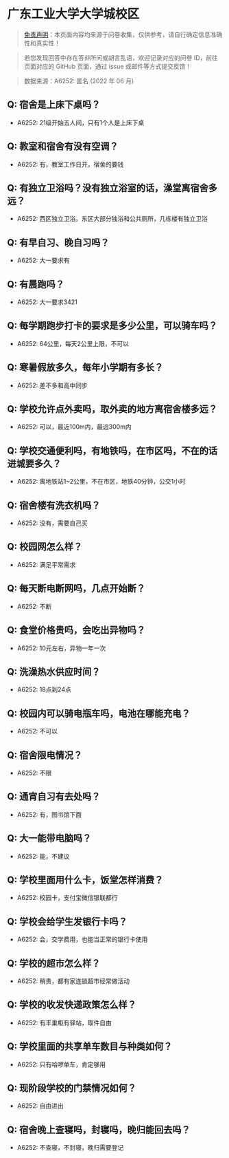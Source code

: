 # 广东工业大学大学城校区

> [免责声明](https://colleges.chat/#_3)：本页面内容均来源于问卷收集，仅供参考，请自行确定信息准确性和真实性！

> 若您发现回答中存在答非所问或胡言乱语，欢迎记录对应的问卷 ID，前往页面对应的 GitHub 页面，通过 issue 或邮件等方式提交反馈！

> 数据来源：A6252: 匿名 (2022 年 06 月)

## Q: 宿舍是上床下桌吗？

- A6252: 21级开始五人间，只有1个人是上床下桌

## Q: 教室和宿舍有没有空调？

- A6252: 有，教室工作日开，宿舍的要钱

## Q: 有独立卫浴吗？没有独立浴室的话，澡堂离宿舍多远？

- A6252: 西区独立卫浴。东区大部分独浴和公共厕所，几栋楼有独立卫浴

## Q: 有早自习、晚自习吗？

- A6252: 大一要求有

## Q: 有晨跑吗？

- A6252: 大一要求3421

## Q: 每学期跑步打卡的要求是多少公里，可以骑车吗？

- A6252: 64公里，每天2公里上限，不可以

## Q: 寒暑假放多久，每年小学期有多长？

- A6252: 差不多和高中同步

## Q: 学校允许点外卖吗，取外卖的地方离宿舍楼多远？

- A6252: 可以，最近100m内，最远300m内

## Q: 学校交通便利吗，有地铁吗，在市区吗，不在的话进城要多久？

- A6252: 离地铁站1\~2公里，不在市区，地铁40分钟，公交1小时

## Q: 宿舍楼有洗衣机吗？

- A6252: 没有，需要自己买

## Q: 校园网怎么样？

- A6252: 满足平常需求

## Q: 每天断电断网吗，几点开始断？

- A6252: 不断

## Q: 食堂价格贵吗，会吃出异物吗？

- A6252: 10元左右，异物一年一次

## Q: 洗澡热水供应时间？

- A6252: 18点到24点

## Q: 校园内可以骑电瓶车吗，电池在哪能充电？

- A6252: 不可以

## Q: 宿舍限电情况？

- A6252: 不限

## Q: 通宵自习有去处吗？

- A6252: 有，图书馆下面

## Q: 大一能带电脑吗？

- A6252: 能，不建议

## Q: 学校里面用什么卡，饭堂怎样消费？

- A6252: 校园卡，支付宝微信银联都行

## Q: 学校会给学生发银行卡吗？

- A6252: 会，交学费用，也能当正常的银行卡使用

## Q: 学校的超市怎么样？

- A6252: 稍贵，都有家连锁超市经常做活动

## Q: 学校的收发快递政策怎么样？

- A6252: 有丰巢柜有驿站，取件自由

## Q: 学校里面的共享单车数目与种类如何？

- A6252: 只有哈啰单车，肯定够用

## Q: 现阶段学校的门禁情况如何？

- A6252: 自由进出

## Q: 宿舍晚上查寝吗，封寝吗，晚归能回去吗？

- A6252: 不查寝，不封寝，晚归需要登记

